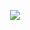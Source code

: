 <p align="center">
<img src="https://github.com/user-attachments/assets/f81b68cd-f8e1-4543-8c9c-3a51b3e7790f"/>
</p>
